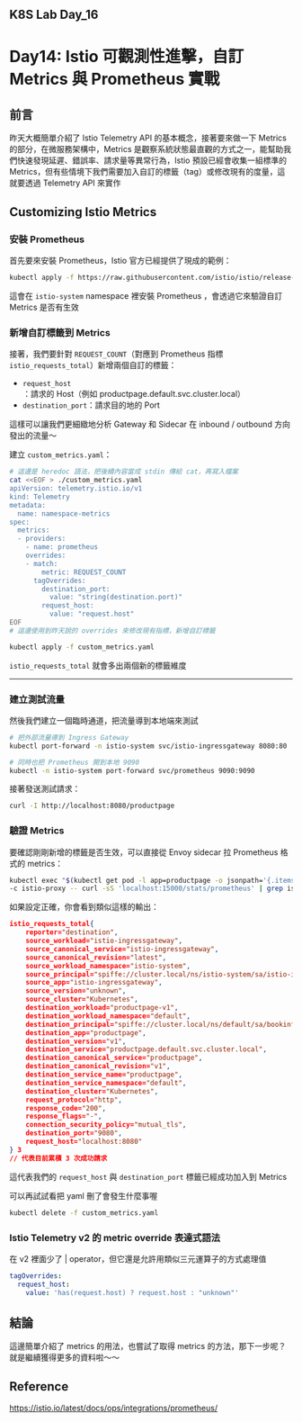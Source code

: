 ## K8S Lab Day_16

# Day14: Istio 可觀測性進擊，自訂 Metrics 與 Prometheus 實戰

## 前言

昨天大概簡單介紹了 Istio Telemetry API 的基本概念，接著要來做一下 Metrics 的部分，在微服務架構中，Metrics 是觀察系統狀態最直觀的方式之一，能幫助我們快速發現延遲、錯誤率、請求量等異常行為，Istio 預設已經會收集一組標準的 Metrics，但有些情境下我們需要加入自訂的標籤（tag）或修改現有的度量，這就要透過 Telemetry API 來實作

## Customizing Istio Metrics

### 安裝 Prometheus

首先要來安裝 Prometheus，Istio 官方已經提供了現成的範例：

```bash
kubectl apply -f https://raw.githubusercontent.com/istio/istio/release-1.27/samples/addons/prometheus.yaml
```

這會在 `istio-system` namespace 裡安裝 Prometheus ，會透過它來驗證自訂 Metrics 是否有生效

### 新增自訂標籤到 Metrics

接著，我們要針對 `REQUEST_COUNT`（對應到 Prometheus 指標 `istio_requests_total`）新增兩個自訂的標籤：

- `request_host`：請求的 Host（例如 productpage.default.svc.cluster.local）
- `destination_port`：請求目的地的 Port

這樣可以讓我們更細緻地分析 Gateway 和 Sidecar 在 inbound / outbound 方向發出的流量～

建立 `custom_metrics.yaml`：

```bash
# 這邊是 heredoc 語法，把後續內容當成 stdin 傳給 cat，再寫入檔案
cat <<EOF > ./custom_metrics.yaml
apiVersion: telemetry.istio.io/v1
kind: Telemetry
metadata:
  name: namespace-metrics
spec:
  metrics:
  - providers:
    - name: prometheus
    overrides:
    - match:
        metric: REQUEST_COUNT
      tagOverrides:
        destination_port:
          value: "string(destination.port)"
        request_host:
          value: "request.host"
EOF
# 這邊使用到昨天說的 overrides 來修改現有指標，新增自訂標籤

kubectl apply -f custom_metrics.yaml
```

`istio_requests_total` 就會多出兩個新的標籤維度

---

### 建立測試流量

然後我們建立一個臨時通道，把流量導到本地端來測試

```bash
# 把外部流量導到 Ingress Gateway
kubectl port-forward -n istio-system svc/istio-ingressgateway 8080:80

# 同時也把 Prometheus 開到本地 9090
kubectl -n istio-system port-forward svc/prometheus 9090:9090
```

接著發送測試請求：

```bash
curl -I http://localhost:8080/productpage
```

### 驗證 Metrics

要確認剛剛新增的標籤是否生效，可以直接從 Envoy sidecar 拉 Prometheus 格式的 metrics：

```bash
kubectl exec "$(kubectl get pod -l app=productpage -o jsonpath='{.items[0].metadata.name}')" \
-c istio-proxy -- curl -sS 'localhost:15000/stats/prometheus' | grep istio_requests_total
```

如果設定正確，你會看到類似這樣的輸出：

```json
istio_requests_total{
    reporter="destination",
    source_workload="istio-ingressgateway",
    source_canonical_service="istio-ingressgateway",
    source_canonical_revision="latest",
    source_workload_namespace="istio-system",
    source_principal="spiffe://cluster.local/ns/istio-system/sa/istio-ingressgateway-service-account",
    source_app="istio-ingressgateway",
    source_version="unknown",
    source_cluster="Kubernetes",
    destination_workload="productpage-v1",
    destination_workload_namespace="default",
    destination_principal="spiffe://cluster.local/ns/default/sa/bookinfo-productpage",
    destination_app="productpage",
    destination_version="v1",
    destination_service="productpage.default.svc.cluster.local",
    destination_canonical_service="productpage",
    destination_canonical_revision="v1",
    destination_service_name="productpage",
    destination_service_namespace="default",
    destination_cluster="Kubernetes",
    request_protocol="http",
    response_code="200",
    response_flags="-",
    connection_security_policy="mutual_tls",
    destination_port="9080",
    request_host="localhost:8080"
} 3
// 代表目前累積 3 次成功請求
```

這代表我們的 `request_host` 與 `destination_port` 標籤已經成功加入到 Metrics

可以再試試看把 yaml 刪了會發生什麼事喔

```bash
kubectl delete -f custom_metrics.yaml
```

### Istio Telemetry v2 的 metric override 表達式語法

在 v2 裡面少了 | operator，但它還是允許用類似三元運算子的方式處理值

```yaml
tagOverrides:
  request_host:
    value: 'has(request.host) ? request.host : "unknown"'
```

## 結論

這邊簡單介紹了 metrics 的用法，也嘗試了取得 metrics 的方法，那下一步呢？就是繼續獲得更多的資料啦～～

## Reference

https://istio.io/latest/docs/ops/integrations/prometheus/
